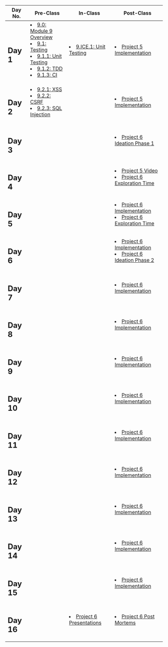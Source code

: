 |Day No.|Pre-Class|In-Class|Post-Class|
| --- | --- | --- | --- |
|<h2>Day 1</h2>|<li>[9.0: Module 9 Overview](day-1/pre-class/9.0-module-9-overview.md)</li><li>[9.1: Testing](day-1/pre-class/9.1-testing.md)</li><li>[9.1.1: Unit Testing](day-1/pre-class/9.1.1-unit-testing.md)</li><li>[9.1.2: TDD](day-1/pre-class/9.1.2-tdd.md)</li><li>[9.1.3: CI](day-1/pre-class/9.1.3-ci.md)</li><br>|<li>[9.ICE.1: Unit Testing](day-1/in-class/9.ice.1-unit-testing.md)</li><br>|<li>[Project 5 Implementation](day-1/post-class/project-5-group-react-app.md)</li><br>|
|<h2>Day 2</h2>|<li>[9.2.1: XSS](day-2/pre-class/9.2.1-xss.md)</li><li>[9.2.2: CSRF](day-2/pre-class/9.2.2-csrf.md)</li><li>[9.2.3: SQL Injection](day-2/pre-class/9.2.3-sql-injection.md)</li><br>|<br>|<li>[Project 5 Implementation](day-2/post-class/project-5-group-react-app.md)</li><br>|
|<h2>Day 3</h2>|<br>|<br>|<li>[Project 6 Ideation Phase 1](day-3/post-class/project-6-capstone.md)</li><br>|
|<h2>Day 4</h2>|<br>|<br>|<li>[Project 5 Video](day-4/post-class/project-5-group-react-app.md)</li><li>[Project 6 Exploration Time](day-4/post-class/.md)</li><br>|
|<h2>Day 5</h2>|<br>|<br>|<li>[Project 6 Implementation](day-5/post-class/project-6-capstone.md)</li><li>[Project 6 Exploration Time](day-5/post-class/.md)</li><br>|
|<h2>Day 6</h2>|<br>|<br>|<li>[Project 6 Implementation](day-6/post-class/project-6-capstone.md)</li><li>[Project 6 Ideation Phase 2](day-6/post-class/project-6-capstone.md)</li><br>|
|<h2>Day 7</h2>|<br>|<br>|<li>[Project 6 Implementation](day-7/post-class/project-6-capstone.md)</li><br>|
|<h2>Day 8</h2>|<br>|<br>|<li>[Project 6 Implementation](day-8/post-class/project-6-capstone.md)</li><br>|
|<h2>Day 9</h2>|<br>|<br>|<li>[Project 6 Implementation](day-9/post-class/project-6-capstone.md)</li><br>|
|<h2>Day 10</h2>|<br>|<br>|<li>[Project 6 Implementation](day-10/post-class/project-6-capstone.md)</li><br>|
|<h2>Day 11</h2>|<br>|<br>|<li>[Project 6 Implementation](day-11/post-class/project-6-capstone.md)</li><br>|
|<h2>Day 12</h2>|<br>|<br>|<li>[Project 6 Implementation](day-12/post-class/project-6-capstone.md)</li><br>|
|<h2>Day 13</h2>|<br>|<br>|<li>[Project 6 Implementation](day-13/post-class/project-6-capstone.md)</li><br>|
|<h2>Day 14</h2>|<br>|<br>|<li>[Project 6 Implementation](day-14/post-class/project-6-capstone.md)</li><br>|
|<h2>Day 15</h2>|<br>|<br>|<li>[Project 6 Implementation](day-15/post-class/project-6-capstone.md)</li><br>|
|<h2>Day 16</h2>|<br>|<li>[Project 6 Presentations](day-16/in-class/project-6-capstone.md)</li><br>|<li>[Project 6 Post Mortems](day-16/post-class/course-methodology.md)</li><br>|

